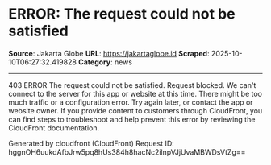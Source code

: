 # ERROR: The request could not be satisfied

**Source**: Jakarta Globe
**URL**: https://jakartaglobe.id
**Scraped**: 2025-10-10T06:27:32.419828
**Category**: news

---

403 ERROR
The request could not be satisfied.
Request blocked. We can't connect to the server for this app or website at this time. There might be too much traffic or a configuration error. Try again later, or contact the app or website owner.
If you provide content to customers through CloudFront, you can find steps to troubleshoot and help prevent this error by reviewing the CloudFront documentation.

Generated by cloudfront (CloudFront)
Request ID: hggnOH6uukdAfbJrw5pq8hUs384h8hacNc2ilnpVJjUvaMBWDsVtZg==
